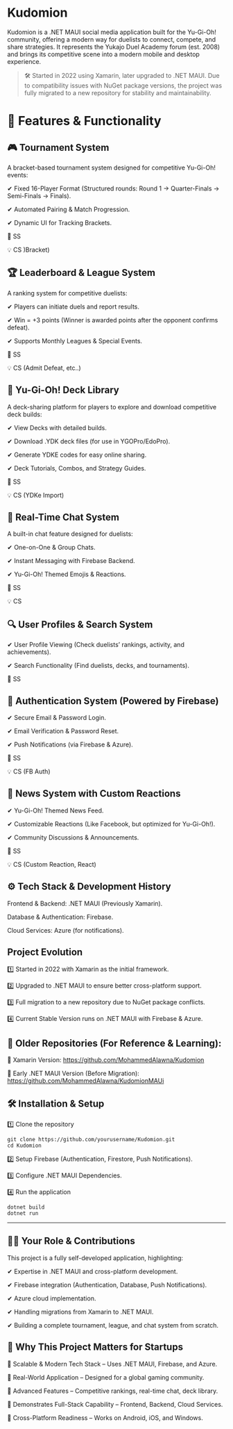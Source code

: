 # Kudomion

Kudomion is a .NET MAUI social media application built for the Yu-Gi-Oh! community, offering a modern way for duelists to connect, compete, and share strategies. It represents the Yukajo Duel Academy forum (est. 2008) and brings its competitive scene into a modern mobile and desktop experience.

> 🛠 Started in 2022 using Xamarin, later upgraded to .NET MAUI. Due to compatibility issues with NuGet package versions, the project was fully migrated to a new repository for stability and maintainability.


# 🚀 Features & Functionality


## 🎮 Tournament System

A bracket-based tournament system designed for competitive Yu-Gi-Oh! events:

✔ Fixed 16-Player Format (Structured rounds: Round 1 → Quarter-Finals → Semi-Finals → Finals).

✔ Automated Pairing & Match Progression.

✔ Dynamic UI for Tracking Brackets.

📌 SS

💡 CS )Bracket)


## 🏆 Leaderboard & League System

A ranking system for competitive duelists:

✔ Players can initiate duels and report results.

✔ Win = +3 points (Winner is awarded points after the opponent confirms defeat).

✔ Supports Monthly Leagues & Special Events.

📌 SS

💡 CS (Admit Defeat, etc..)


## 📂 Yu-Gi-Oh! Deck Library

A deck-sharing platform for players to explore and download competitive deck builds:

✔ View Decks with detailed builds.

✔ Download .YDK deck files (for use in YGOPro/EdoPro).

✔ Generate YDKE codes for easy online sharing.

✔ Deck Tutorials, Combos, and Strategy Guides.

📌 SS

💡 CS (YDKe Import)


## 💬 Real-Time Chat System

A built-in chat feature designed for duelists:

✔ One-on-One & Group Chats.

✔ Instant Messaging with Firebase Backend.

✔ Yu-Gi-Oh! Themed Emojis & Reactions.

📌 SS

💡 CS


## 🔍 User Profiles & Search System

✔ User Profile Viewing (Check duelists’ rankings, activity, and achievements).

✔ Search Functionality (Find duelists, decks, and tournaments).

📌 SS


## 🔐 Authentication System (Powered by Firebase)

✔ Secure Email & Password Login.

✔ Email Verification & Password Reset.

✔ Push Notifications (via Firebase & Azure).

📌 SS

💡 CS (FB Auth)


## 📰 News System with Custom Reactions

✔ Yu-Gi-Oh! Themed News Feed.

✔ Customizable Reactions (Like Facebook, but optimized for Yu-Gi-Oh!).

✔ Community Discussions & Announcements.

📌 SS

💡 CS (Custom Reaction, React)


## ⚙️ Tech Stack & Development History

Frontend & Backend: .NET MAUI (Previously Xamarin).

Database & Authentication: Firebase.

Cloud Services: Azure (for notifications).


## Project Evolution

1️⃣ Started in 2022 with Xamarin as the initial framework.

2️⃣ Upgraded to .NET MAUI to ensure better cross-platform support.

3️⃣ Full migration to a new repository due to NuGet package conflicts.

4️⃣ Current Stable Version runs on .NET MAUI with Firebase & Azure.


## 📌 Older Repositories (For Reference & Learning):

🔗 Xamarin Version: https://github.com/MohammedAlawna/Kudomion

🔗 Early .NET MAUI Version (Before Migration): https://github.com/MohammedAlawna/KudomionMAUi


## 🛠 Installation & Setup

1️⃣ Clone the repository

```
git clone https://github.com/yourusername/Kudomion.git
cd Kudomion
```

2️⃣ Setup Firebase (Authentication, Firestore, Push Notifications).

3️⃣ Configure .NET MAUI Dependencies.

4️⃣ Run the application

```
dotnet build
dotnet run
```
***


## 👨‍💻 Your Role & Contributions

This project is a fully self-developed application, highlighting:

✔ Expertise in .NET MAUI and cross-platform development.

✔ Firebase integration (Authentication, Database, Push Notifications).

✔ Azure cloud implementation.

✔ Handling migrations from Xamarin to .NET MAUI.

✔ Building a complete tournament, league, and chat system from scratch.


## 🎯 Why This Project Matters for Startups

🔹 Scalable & Modern Tech Stack – Uses .NET MAUI, Firebase, and Azure.

🔹 Real-World Application – Designed for a global gaming community.

🔹 Advanced Features – Competitive rankings, real-time chat, deck library.

🔹 Demonstrates Full-Stack Capability – Frontend, Backend, Cloud Services.

🔹 Cross-Platform Readiness – Works on Android, iOS, and Windows.
